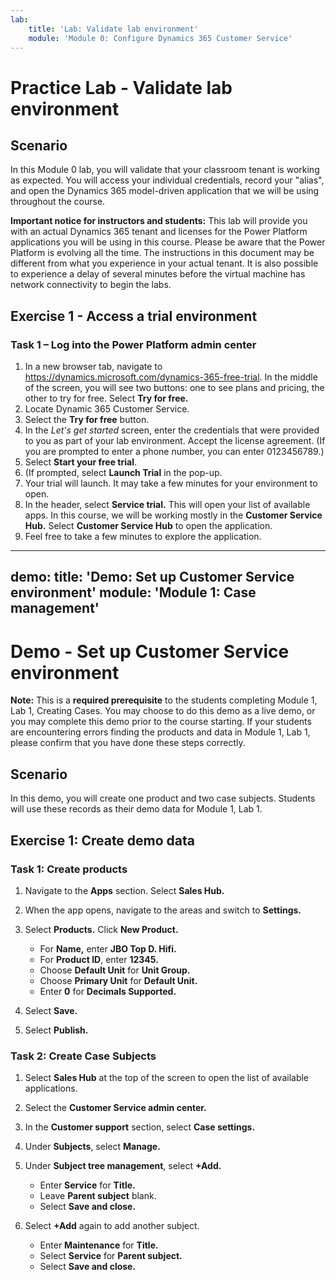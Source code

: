 ```yaml
---
lab:
    title: 'Lab: Validate lab environment'
    module: 'Module 0: Configure Dynamics 365 Customer Service'
---
```


# Practice Lab - Validate lab environment

## Scenario

In this Module 0 lab, you will validate that your classroom tenant is working as expected. You will access your individual credentials, record your "alias", and open the Dynamics 365 model-driven application that we will be using throughout the course.

**Important notice for instructors and students:** This lab will provide you with an actual Dynamics 365 tenant and licenses for the Power Platform applications you will be using in this course. Please be aware that the Power Platform is evolving all the time. The instructions in this document may be different from what you experience in your actual tenant. It is also possible to experience a delay of several minutes before the virtual machine has network connectivity to begin the labs.

## Exercise 1 - Access a trial environment

### Task 1 – Log into the Power Platform admin center

1. In a new browser tab, navigate to https://dynamics.microsoft.com/dynamics-365-free-trial. In the middle of the screen, you will see two buttons: one to see plans and pricing, the other to try for free. Select **Try for free.**
3. Locate Dynamic 365 Customer Service.
4. Select the **Try for free** button.
5. In the *Let's get started* screen, enter the credentials that were provided to you as part of your lab environment. Accept the license agreement. (If you are prompted to enter a phone number, you can enter 0123456789.)
6. Select **Start your free trial**.
7. (If prompted, select **Launch Trial** in the pop-up.
8. Your trial will launch. It may take a few minutes for your environment to open.
9. In the header, select **Service trial.** This will open your list of available apps. In this course, we will be working mostly in the **Customer Service Hub.** Select **Customer Service Hub** to open the application.
10. Feel free to take a few minutes to explore the application.

---
demo:
    title: 'Demo: Set up Customer Service environment'
    module: 'Module 1: Case management'
---

# Demo - Set up Customer Service environment

**Note:** This is a **required prerequisite** to the students completing Module 1, Lab 1, Creating Cases. You may choose to do this demo as a live demo, or you may complete this demo prior to the course starting. If your students are encountering errors finding the products and data in Module 1, Lab 1, please confirm that you have done these steps correctly. 

## Scenario 

In this demo, you will create one product and two case subjects. Students will use these records as their demo data for Module 1, Lab 1.

## Exercise 1: Create demo data

### Task 1: Create products

1. Navigate to the **Apps** section. Select **Sales Hub.**

2. When the app opens, navigate to the areas and switch to **Settings.**

3. Select **Products.** Click **New Product.**
    - For **Name,** enter **JBO Top D. Hifi.**
    - For **Product ID**, enter **12345.**
    - Choose **Default Unit** for **Unit Group.**
    - Choose **Primary Unit** for **Default Unit.**
    - Enter **0** for **Decimals Supported.**
 
4. Select **Save.**

5. Select **Publish.**

### Task 2: Create Case Subjects 

1. Select **Sales Hub** at the top of the screen to open the list of available applications.

2. Select the **Customer Service admin center.**

3. In the **Customer support** section, select **Case settings.**

4. Under **Subjects**, select **Manage.**

5. Under **Subject tree management**, select **+Add.**
    - Enter **Service** for **Title.**
    - Leave **Parent subject** blank. 
    - Select **Save and close.**

6. Select **+Add** again to add another subject.
    - Enter **Maintenance** for **Title.**
    - Select **Service** for **Parent subject.**
    - Select **Save and close.**


